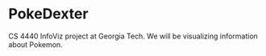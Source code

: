 # PokeDexter
CS 4440 InfoViz project at Georgia Tech. We will be visualizing information about Pokemon.
